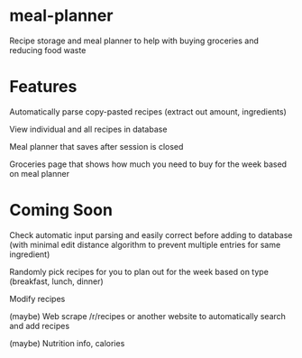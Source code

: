 # meal-planner
Recipe storage and meal planner to help with buying groceries and reducing food waste

# Features
Automatically parse copy-pasted recipes (extract out amount, ingredients)

View individual and all recipes in database

Meal planner that saves after session is closed

Groceries page that shows how much you need to buy for the week based on meal planner

# Coming Soon
Check automatic input parsing and easily correct before adding to database (with minimal edit distance algorithm to prevent multiple entries for same ingredient)

Randomly pick recipes for you to plan out for the week based on type (breakfast, lunch, dinner)

Modify recipes

(maybe) Web scrape /r/recipes or another website to automatically search and add recipes

(maybe) Nutrition info, calories